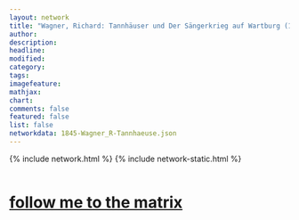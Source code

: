 ```yaml
---
layout: network
title: "Wagner, Richard: Tannhäuser und Der Sängerkrieg auf Wartburg (1845)"
author:
description:
headline:
modified:
category:
tags: 
imagefeature: 
mathjax: 
chart: 
comments: false
featured: false
list: false
networkdata: 1845-Wagner_R-Tannhaeuse.json
---
```

{% include network.html %}
{% include network-static.html %}
<div class="row">
  <div class="small-5 small-centered columns"><a href="/matrix415"><h1>follow me to the matrix</h1></a>
</div>
</div>
